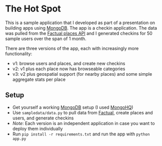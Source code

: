 # The Hot Spot

This is a sample application that I developed as part of a presentation on building apps using [MongoDB](http://www.mongodb.org). The app is a checkin application. The data was pulled from the [Factual places API](http://www.factual.com/data-apis/places) and I generated checkins for 50 sample users over the span of 1 month.

There are three versions of the app, each with increasingly more functionality:

* v1: browse users and places, and create new checkins
* v2: v1 plus each place now has browseable categories
* v3: v2 plus geospatial support (for nearby places) and some simple aggregate stats per place

## Setup

* Get yourself a working [MongoDB](http://www.mongodb.org) setup (I used [MongoHQ](http://www.mongohq.com))
* Use `sampledata/data.py` to pull data from [Factual](http://www.factual.com), create places and users, and generate checkins
* *Note*: Each version is an independent application in case you want to deploy them individually
* Run `pip install -r requirements.txt` and run the app with `python app.py`
